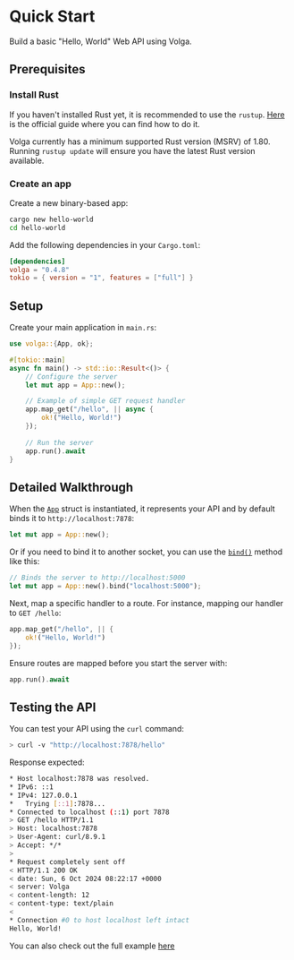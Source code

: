 # Quick Start

Build a basic "Hello, World" Web API using Volga.

## Prerequisites

### Install Rust
If you haven't installed Rust yet, it is recommended to use the `rustup`. [Here](https://doc.rust-lang.org/book/ch01-01-installation.html) is the official guide where you can find how to do it.

Volga currently has a minimum supported Rust version (MSRV) of 1.80. Running `rustup update` will ensure you have the latest Rust version available.

### Create an app
Create a new binary-based app:
```bash
cargo new hello-world
cd hello-world
```

Add the following dependencies in your `Cargo.toml`:

```toml
[dependencies]
volga = "0.4.8"
tokio = { version = "1", features = ["full"] }
```
## Setup
Create your main application in `main.rs`:

```rust
use volga::{App, ok};

#[tokio::main]
async fn main() -> std::io::Result<()> {
    // Configure the server
    let mut app = App::new();

    // Example of simple GET request handler
    app.map_get("/hello", || async {
        ok!("Hello, World!")
    });
    
    // Run the server
    app.run().await
}
```
## Detailed Walkthrough
When the [`App`](https://docs.rs/volga/latest/volga/app/struct.App.html) struct is instantiated, it represents your API and by default binds it to `http://localhost:7878`:
```rust
let mut app = App::new();
```
Or if you need to bind it to another socket, you can use the [`bind()`](https://docs.rs/volga/latest/volga/app/struct.App.html#method.bind) method like this:
```rust
// Binds the server to http://localhost:5000
let mut app = App::new().bind("localhost:5000");
```
Next, map a specific handler to a route. For instance, mapping our handler to `GET /hello`:
```rust
app.map_get("/hello", || {
    ok!("Hello, World!")
});
```
Ensure routes are mapped before you start the server with:
```rust
app.run().await
```
## Testing the API

You can test your API using the `curl` command:
```bash
> curl -v "http://localhost:7878/hello"
```
Response expected:
```bash
* Host localhost:7878 was resolved.
* IPv6: ::1
* IPv4: 127.0.0.1
*   Trying [::1]:7878...
* Connected to localhost (::1) port 7878
> GET /hello HTTP/1.1
> Host: localhost:7878
> User-Agent: curl/8.9.1
> Accept: */*
>
* Request completely sent off
< HTTP/1.1 200 OK
< date: Sun, 6 Oct 2024 08:22:17 +0000
< server: Volga
< content-length: 12
< content-type: text/plain
<
* Connection #0 to host localhost left intact
Hello, World!
```
You can also check out the full example [here](https://github.com/RomanEmreis/volga/blob/main/examples/hello_world.rs)
